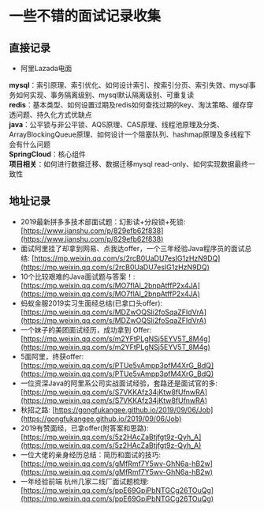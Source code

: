 # 一些不错的面试记录收集

## 直接记录

* 阿里Lazada电面

**mysql**：索引原理、索引优化、如何设计索引、按索引分页、索引失效、mysql事务如何实现、事务隔离级别、mysql默认隔离级别、可重复读  
**redis**：基本类型、如何设置过期及redis如何查找过期的key、淘汰策略、缓存穿透问题、持久化方式优缺点  
**java**：公平锁与非公平锁、AQS原理、CAS原理、线程池原理及分类、ArrayBlockingQueue原理、如何设计一个阻塞队列、hashmap原理及多线程下会有什么问题  
**SpringCloud**：核心组件  
**项目相关**：如何进行数据迁移、数据迁移mysql read-only、如何实现数据最终一致性  

## 地址记录

* 2019最新拼多多技术部面试题：幻影读+分段锁+死锁: [https://www.jianshu.com/p/829efb62f838](https://www.jianshu.com/p/829efb62f838)
* 面试阿里挂了却拿到网易、点我达offer，一个三年经验Java程序员的面试总结: [https://mp.weixin.qq.com/s/2rcB0UaDU7esIG1zHzN9DQ](https://mp.weixin.qq.com/s/2rcB0UaDU7esIG1zHzN9DQ)
* 10个比较艰难的Java面试题与答案！: [https://mp.weixin.qq.com/s/MO7flAl_2bnpAtffP2x4JA](https://mp.weixin.qq.com/s/MO7flAl_2bnpAtffP2x4JA)
* 蚂蚁金服2019实习生面经总结(已拿口头offer): [https://mp.weixin.qq.com/s/MDZwOQSli2foSqaZFIdVrA](https://mp.weixin.qq.com/s/MDZwOQSli2foSqaZFIdVrA)
* 一个妹子的美团面试经历，成功拿到 Offer: [https://mp.weixin.qq.com/s/m2YFtPLgNSj5EYV5T_8M4g](https://mp.weixin.qq.com/s/m2YFtPLgNSj5EYV5T_8M4g)
* 5面阿里，终获offer: [https://mp.weixin.qq.com/s/PTUe5vAmpp3pfM4XrG_BdQ](https://mp.weixin.qq.com/s/PTUe5vAmpp3pfM4XrG_BdQ)
* 一位资深Java的阿里系公司实战面试经验，套路还是面试官的多: [https://mp.weixin.qq.com/s/S7VKKAfz34jKtw8fUfnwRA](https://mp.weixin.qq.com/s/S7VKKAfz34jKtw8fUfnwRA)
* 秋招之路: [https://gongfukangee.github.io/2019/09/06/Job](https://gongfukangee.github.io/2019/09/06/Job)
* 2019有赞面经，已拿offer(附答案和思路): [https://mp.weixin.qq.com/s/5z2HAcZaBtjfgt9z-Qyh_A](https://mp.weixin.qq.com/s/5z2HAcZaBtjfgt9z-Qyh_A)
* 一位大佬的亲身经历总结：简历和面试的技巧: [https://mp.weixin.qq.com/s/gMfRmf7Y5wv-GhN6a-hB2w](https://mp.weixin.qq.com/s/gMfRmf7Y5wv-GhN6a-hB2w)
* 一年经验前端 杭州几家二线厂面试题梳理: [https://mp.weixin.qq.com/s/ppE69GpiPbNTGCg26TOuQg](https://mp.weixin.qq.com/s/ppE69GpiPbNTGCg26TOuQg)